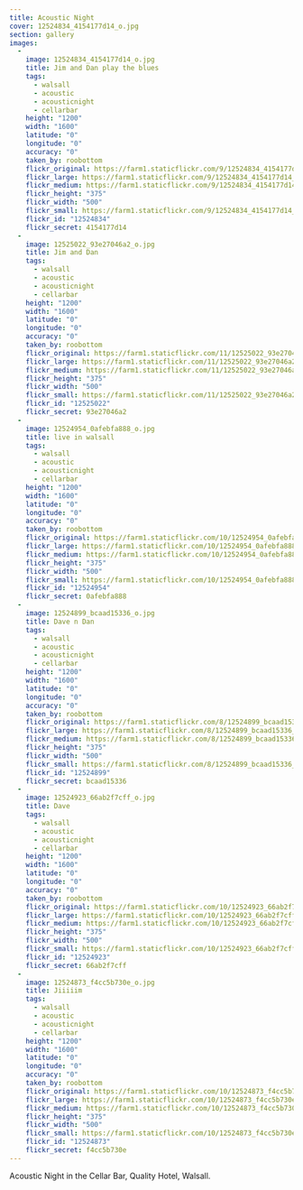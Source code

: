```yaml
---
title: Acoustic Night
cover: 12524834_4154177d14_o.jpg
section: gallery
images:
  - 
    image: 12524834_4154177d14_o.jpg
    title: Jim and Dan play the blues
    tags:
      - walsall
      - acoustic
      - acousticnight
      - cellarbar
    height: "1200"
    width: "1600"
    latitude: "0"
    longitude: "0"
    accuracy: "0"
    taken_by: roobottom
    flickr_original: https://farm1.staticflickr.com/9/12524834_4154177d14_o.jpg
    flickr_large: https://farm1.staticflickr.com/9/12524834_4154177d14_b.jpg
    flickr_medium: https://farm1.staticflickr.com/9/12524834_4154177d14.jpg
    flickr_height: "375"
    flickr_width: "500"
    flickr_small: https://farm1.staticflickr.com/9/12524834_4154177d14_m.jpg
    flickr_id: "12524834"
    flickr_secret: 4154177d14
  - 
    image: 12525022_93e27046a2_o.jpg
    title: Jim and Dan
    tags:
      - walsall
      - acoustic
      - acousticnight
      - cellarbar
    height: "1200"
    width: "1600"
    latitude: "0"
    longitude: "0"
    accuracy: "0"
    taken_by: roobottom
    flickr_original: https://farm1.staticflickr.com/11/12525022_93e27046a2_o.jpg
    flickr_large: https://farm1.staticflickr.com/11/12525022_93e27046a2_b.jpg
    flickr_medium: https://farm1.staticflickr.com/11/12525022_93e27046a2.jpg
    flickr_height: "375"
    flickr_width: "500"
    flickr_small: https://farm1.staticflickr.com/11/12525022_93e27046a2_m.jpg
    flickr_id: "12525022"
    flickr_secret: 93e27046a2
  - 
    image: 12524954_0afebfa888_o.jpg
    title: live in walsall
    tags:
      - walsall
      - acoustic
      - acousticnight
      - cellarbar
    height: "1200"
    width: "1600"
    latitude: "0"
    longitude: "0"
    accuracy: "0"
    taken_by: roobottom
    flickr_original: https://farm1.staticflickr.com/10/12524954_0afebfa888_o.jpg
    flickr_large: https://farm1.staticflickr.com/10/12524954_0afebfa888_b.jpg
    flickr_medium: https://farm1.staticflickr.com/10/12524954_0afebfa888.jpg
    flickr_height: "375"
    flickr_width: "500"
    flickr_small: https://farm1.staticflickr.com/10/12524954_0afebfa888_m.jpg
    flickr_id: "12524954"
    flickr_secret: 0afebfa888
  - 
    image: 12524899_bcaad15336_o.jpg
    title: Dave n Dan
    tags:
      - walsall
      - acoustic
      - acousticnight
      - cellarbar
    height: "1200"
    width: "1600"
    latitude: "0"
    longitude: "0"
    accuracy: "0"
    taken_by: roobottom
    flickr_original: https://farm1.staticflickr.com/8/12524899_bcaad15336_o.jpg
    flickr_large: https://farm1.staticflickr.com/8/12524899_bcaad15336_b.jpg
    flickr_medium: https://farm1.staticflickr.com/8/12524899_bcaad15336.jpg
    flickr_height: "375"
    flickr_width: "500"
    flickr_small: https://farm1.staticflickr.com/8/12524899_bcaad15336_m.jpg
    flickr_id: "12524899"
    flickr_secret: bcaad15336
  - 
    image: 12524923_66ab2f7cff_o.jpg
    title: Dave
    tags:
      - walsall
      - acoustic
      - acousticnight
      - cellarbar
    height: "1200"
    width: "1600"
    latitude: "0"
    longitude: "0"
    accuracy: "0"
    taken_by: roobottom
    flickr_original: https://farm1.staticflickr.com/10/12524923_66ab2f7cff_o.jpg
    flickr_large: https://farm1.staticflickr.com/10/12524923_66ab2f7cff_b.jpg
    flickr_medium: https://farm1.staticflickr.com/10/12524923_66ab2f7cff.jpg
    flickr_height: "375"
    flickr_width: "500"
    flickr_small: https://farm1.staticflickr.com/10/12524923_66ab2f7cff_m.jpg
    flickr_id: "12524923"
    flickr_secret: 66ab2f7cff
  - 
    image: 12524873_f4cc5b730e_o.jpg
    title: Jiiiiim
    tags:
      - walsall
      - acoustic
      - acousticnight
      - cellarbar
    height: "1200"
    width: "1600"
    latitude: "0"
    longitude: "0"
    accuracy: "0"
    taken_by: roobottom
    flickr_original: https://farm1.staticflickr.com/10/12524873_f4cc5b730e_o.jpg
    flickr_large: https://farm1.staticflickr.com/10/12524873_f4cc5b730e_b.jpg
    flickr_medium: https://farm1.staticflickr.com/10/12524873_f4cc5b730e.jpg
    flickr_height: "375"
    flickr_width: "500"
    flickr_small: https://farm1.staticflickr.com/10/12524873_f4cc5b730e_m.jpg
    flickr_id: "12524873"
    flickr_secret: f4cc5b730e
---
```

Acoustic Night in the Cellar Bar, Quality Hotel, Walsall.